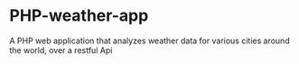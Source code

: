 # PHP-weather-app
A PHP web application that analyzes weather data for various cities around the world, over a restful Api
